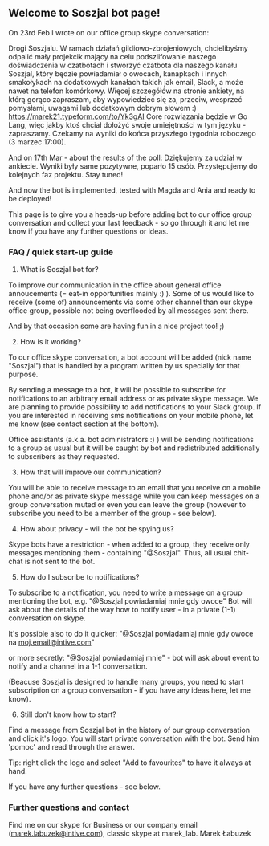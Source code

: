 ## Welcome to Soszjal bot page!

On 23rd Feb I wrote on our office group skype conversation:

Drogi Soszjalu.
W ramach działań gildiowo-zbrojeniowych, chcielibyśmy odpalić mały projekcik mający na celu podszlifowanie naszego doświadczenia w czatbotach i stworzyć czatbota dla naszego kanału Soszjal, który będzie powiadamiał o owocach, kanapkach i innych smakołykach na dodatkowych kanałach takich jak email, Slack, a może nawet na telefon komórkowy.
Więcej szczegółów na stronie ankiety, na którą gorąco zapraszam, aby wypowiedzieć się za, przeciw, wesprzeć pomysłami, uwagami lub dodatkowym dobrym słowem :)
https://marek21.typeform.com/to/Yk3gAI
Core rozwiązania będzie w Go Lang, więc jakby ktoś chciał dołożyć swoje umiejętności w tym języku - zapraszamy.
Czekamy na wyniki do końca przyszłego tygodnia roboczego (3 marzec 17:00).

And on 17th Mar - about the results of the poll:
Dziękujemy za udział w ankiecie. Wyniki były same pozytywne, poparło 15 osób. Przystępujemy do kolejnych faz projektu.
Stay tuned!

And now the bot is implemented, tested with Magda and Ania and ready to be deployed!

This page is to give you a heads-up before adding bot to our office group conversation and collect your last feedback - so go through it and let me know if you have any further questions or ideas.

### FAQ / quick start-up guide

1. What is Soszjal bot for?

To improve our communication in the office about general office annoucements (= eat-in opportunities mainly :) ).
Some of us would like to receive (some of) announcements via some other channel than our skype office group, possible not being overflooded by all messages sent there.

And by that occasion some are having fun in a nice project too! ;)

2. How is it working?

To our office skype conversation, a bot account will be added (nick name "Soszjal") that is handled by a program written by us specially for that purpose.

By sending a message to a bot, it will be possible to subscribe for notifications to an arbitrary email address or as private skype message. We are planning to provide possibility to add notifications to your Slack group. If you are interested in receiving sms notifications on your mobile phone, let me know (see contact section at the bottom).

Office assistants (a.k.a. bot administrators :) ) will be sending notifications to a group as usual but it will be caught by bot and redistributed additionally to subscribers as they requested.

3. How that will improve our communication?

You will be able to receive message to an email that you receive on a mobile phone and/or as private skype message while you can keep messages on a group conversation muted or even you can leave the group (however to subscribe you need to be a member of the group - see below).

4. How about privacy - will the bot be spying us?

Skype bots have a restriction - when added to a group, they receive only messages mentioning them - containing "@Soszjal".
Thus, all usual chit-chat is not sent to the bot.

5. How do I subscribe to notifications?

To subscribe to a notification, you need to write a message on a group mentioning the bot, e.g. 
"@Soszjal powiadamiaj mnie gdy owoce"
Bot will ask about the details of the way how to notify user - in a private (1-1) conversation on skype.

It's possible also to do it quicker:
"@Soszjal powiadamiaj mnie gdy owoce na moj.email@intive.com"

or more secretly:
"@Soszjal powiadamiaj mnie" - bot will ask about event to notify and a channel in a 1-1 conversation.

(Beacuse Soszjal is designed to handle many groups, you need to start subscription on a group conversation - if you have any ideas here, let me know).

6. Still don't know how to start?

Find a message from Soszjal bot in the history of our group conversation and click it's logo. You will start private conversation with the bot. 
Send him 'pomoc' and read through the answer.

Tip: right click the logo and select "Add to favourites" to have it always at hand.

If you have any further questions - see below.

### Further questions and contact

Find me on our skype for Business or our company email (marek.labuzek@intive.com), classic skype at marek_lab.
Marek Łabuzek
